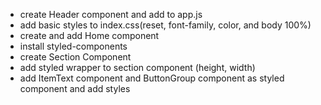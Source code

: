 - create Header component and add to app.js
- add basic styles to index.css(reset, font-family, color, and body 100%)
- create and add Home component
- install styled-components
- create Section Component
- add styled wrapper to section component (height, width)
- add ItemText component and ButtonGroup component as styled component and add styles
